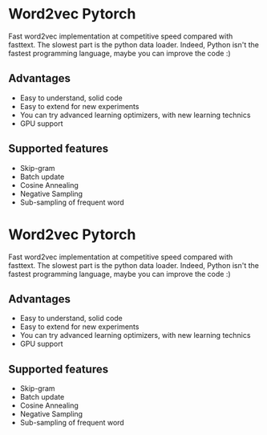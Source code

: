 # Word2vec Pytorch

Fast word2vec implementation at competitive speed compared with fasttext. The slowest part is the python data loader. Indeed, Python isn't the fastest programming language, maybe you can improve the code :)

## Advantages

* Easy to understand, solid code
* Easy to extend for new experiments
* You can try advanced learning optimizers, with new learning technics
* GPU support

## Supported features

* Skip-gram
* Batch update
* Cosine Annealing
* Negative Sampling
* Sub-sampling of frequent word

# Word2vec Pytorch

Fast word2vec implementation at competitive speed compared with fasttext. The slowest part is the python data loader. Indeed, Python isn't the fastest programming language, maybe you can improve the code :)

## Advantages

* Easy to understand, solid code
* Easy to extend for new experiments
* You can try advanced learning optimizers, with new learning technics
* GPU support

## Supported features

* Skip-gram
* Batch update
* Cosine Annealing
* Negative Sampling
* Sub-sampling of frequent word